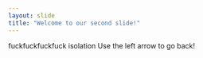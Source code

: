```yaml
---
layout: slide
title: "Welcome to our second slide!"
---
```

fuckfuckfuckfuck isolation
Use the left arrow to go back!
